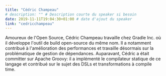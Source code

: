 ```yaml
---
title: "Cédric Champeau"
# description: "" # Description courte du speaker si besoin
date: 2019-11-11T19:04:30+01:00 # date d'ajout du speaker
link: "cedricchampeau"
---
```

Amoureux de l'Open Source, Cédric Champeau travaille chez Gradle Inc. où il développe l'outil de build open-source du même nom. Il a notamment contribué à l'amélioration des performances et travaille désormais sur la problématique de gestion de dépendances. Auparavant, Cédric a était committer sur Apache Groovy: il a implémenté le compilateur statique de ce langage et contribué sur le sujet des DSLs et transformations à compile time.
